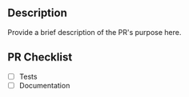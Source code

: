 ## Description
Provide a brief description of the PR's purpose here.

## PR Checklist
- [ ] Tests
- [ ] Documentation
